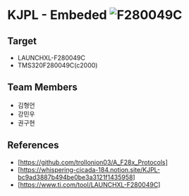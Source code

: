 # KJPL - Embeded ![F280049C](https://img.shields.io/badge/-F280049C-CC0000?style=flat-square)

## Target
- LAUNCHXL-F280049C
- TMS320F280049C(c2000)

## Team Members
- 김형언
- 강민우
- 권구현

## References
- [https://github.com/trollonion03/A_F28x_Protocols]
- [https://whispering-cicada-184.notion.site/KJPL-bc9ad3887b494be0be3a3121f1435958]
- [https://www.ti.com/tool/LAUNCHXL-F280049C]
